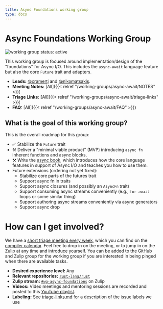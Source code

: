 ```yaml
---
title: Async Foundations working group
type: docs
---
```

# Async Foundations Working Group
![working group status: active][status]

This working group is focused around implementation/design of the "foundations" for Async I/O.
This includes the `async-await` language feature but also the core `Future` trait and adapters.

- **Leads:** [@cramertj][cramertj] and [@nikomatsakis][nikomatsakis].
- **Meeting Notes:** [All]({{< relref "/working-groups/async-await/NOTES" >}})
- **Triage Links:** [All]({{< relref "/working-groups/async-await/triage-links" >}})
- **FAQ:** [All]({{< relref "/working-groups/async-await/FAQ" >}})

[status]: https://img.shields.io/badge/status-active-brightgreen.svg?style=for-the-badge

## What is the goal of this working group?

This is the overall roadmap for this group:

- ✅ Stabilize the `Future` trait
- ⚒️ Deliver a "minimal viable product" (MVP) introducing `async fn` inherent functions and async blocks.
- ⚒️ Write the [async book](https://github.com/rust-lang/async-book), which introduces how the core language features in support of Async I/O and teaches you how to use them.
- Future extensions (ordering not yet fixed):
  - Stabilize core parts of the futures trait
  - Support async fn in traits
  - Support async closures (and possibly an `AsyncFn` trait)
  - Support consuming async streams conveniently (e.g., `for await` loops or some similar thing)
  - Support authoring async streams conveniently via async generators
  - Support async drop 

# How can I get involved?

We have a [short triage meeting every week](https://calendar.google.com/event?action=TEMPLATE&tmeid=NjQzdWExaDF2OGlqM3QwN2hncWI5Y2o1dm5fMjAxOTA2MTFUMTcwMDAwWiA2dTVycnRjZTZscnR2MDdwZmkzZGFtZ2p1c0Bn&tmsrc=6u5rrtce6lrtv07pfi3damgjus%40group.calendar.google.com&scp=ALL), which you can find on the [compiler calendar][cc]. Feel free to drop in on the meeting, or to jump in on the Zulip at any time and introduce yourself. You can be added to the GitHub and Zulip group for the working group if you are interested in being pinged when there are available tasks.

[cc]: ../../#meeting-calendar

- **Desired experience level:** Any
- **Relevant repositories:** [`rust-lang/rust`][repo]
- **Zulip stream:** [`#wg-async-foundations`][zulip] on Zulip
- **Videos:** Video meetings and mentoring sessions are recorded and posted to this [YouTube playlist](https://www.youtube.com/watch?v=xe2_whJWBC0&list=PL85XCvVPmGQgGNOAwhOKIfCL6TuRLJlWy).
- **Labeling:** See [triage-links.md](./triage-links) for a description of the issue labels we use

[repo]: https://github.com/rust-lang/rust
[zulip]: https://rust-lang.zulipchat.com/#narrow/stream/187312-t-compiler.2Fwg-async-await
[nikomatsakis]: https://github.com/nikomatsakis
[cramertj]: https://github.com/cramertj
